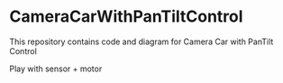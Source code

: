 # CameraCarWithPanTiltControl
This repository contains code and diagram for Camera Car with PanTilt Control


Play with sensor + motor